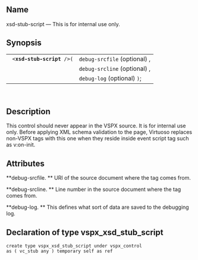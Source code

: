 <div>

<div>

</div>

<div>

## Name

xsd-stub-script — This is for internal use only.

</div>

<div>

## Synopsis

<div>

|                                 |                              |
|---------------------------------|------------------------------|
| ` <`**`xsd-stub-script`**` />(` | `debug-srcfile` (optional) , |
|                                 | `debug-srcline` (optional) , |
|                                 | `debug-log` (optional) `)`;  |

<div>

 

</div>

</div>

</div>

<div>

## Description

This control should never appear in the VSPX source. It is for internal
use only. Before applying XML schema validation to the page, Virtuoso
replaces non-VSPX tags with this one when they reside inside event
script tag such as v:on-init.

</div>

<div>

## Attributes

**debug-srcfile. ** URI of the source document where the tag comes from.

**debug-srcline. ** Line number in the source document where the tag
comes from.

**debug-log. ** This defines what sort of data are saved to the
debugging log.

</div>

<div>

## Declaration of type vspx_xsd_stub_script

``` screen
create type vspx_xsd_stub_script under vspx_control
as ( vc_stub any ) temporary self as ref
```

</div>

</div>
